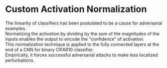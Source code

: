 # Custom Activation Normalization
The linearity of classifiers has been postulated to be a cause for adversarial examples. <br>
Normalizing the activation by dividing by the sum of the magnitudes of the inputs enables the output to encode the "confidence" of activation. <br>
This normalization technique is applied to the fully connected layers at the end of a CNN for binary CIFAR10 classifier. <br>
Empirically, it forces successful adversarial attacks to make less localized perturbations.
